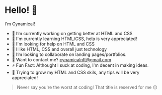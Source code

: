 # Hello! 👋

I'm Cynamical!

- 🔭 I’m currently working on getting better at HTML and CSS
- 🏫 I'm currently learning HTML/CSS, help is very appreciated!
- 🤔 I'm looking for help on HTML and CSS
- 👀 I like HTML, CSS and overall just technology
- 👯 I’m looking to collaborate on landing pages/portfolios.
- 📨 Want to contact me? cynamicalnft@gmail.com
- ⚡ Fun Fact: Althought I suck at coding, I'm decent in making ideas.
- 🌱 Trying to grow my HTML and CSS skils, any tips will be very appreciated!


> Never say you're the worst at coding! That title is reserved for me 😥
